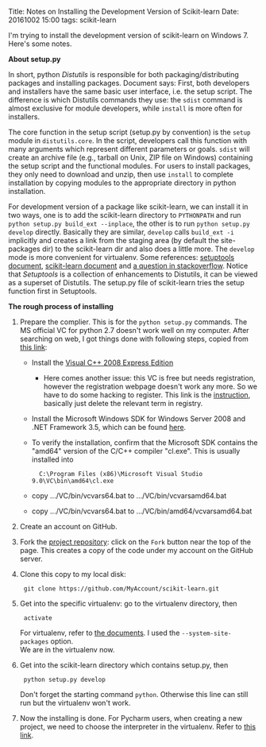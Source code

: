 Title: Notes on Installing the Development Version of Scikit-learn
Date: 20161002 15:00
tags: scikit-learn

I'm trying to install the development version of scikit-learn on Windows 7. Here's some notes. 

**About setup.py**

In short, python _Distutils_ is responsible for both packaging/distributing packages and installing packages. Document says: First, both developers and installers have the same basic user interface, i.e. the setup script. The difference is which Distutils commands they use: the `sdist` command is almost exclusive for module developers, while `install` is more often for installers. 

The core function in the setup script (setup.py by convention) is the `setup` module in `distutils.core`. In the script, developers call this function with many arguments which represent different parameters or goals. `sdist` will create an archive file (e.g., tarball on Unix, ZIP file on Windows) containing the setup script and the functional modules. For users to install packages, they only need to download and unzip, then use `install` to complete installation by copying modules to the appropriate directory in python installation. 

For development version of a package like scikit-learn, we can install it in two ways, one is to add the scikit-learn directory to `PYTHONPATH` and run `python setup.py build_ext --inplace`, the other is to run `python setup.py develop` directly. Basically they are similar, `develop` calls `build_ext -i` implicitly and creates a link from the staging area (by default the site-packages dir) to the scikit-learn dir and also does a little more. The `develop` mode is more convenient for virtualenv. Some references: [setuptools document](https://pythonhosted.org/setuptools/setuptools.html#develop-deploy-the-project-source-in-development-mode), [scikit-learn document](http://scikit-learn.org/stable/developers/contributing.html#retrieving-the-latest-code) and [a question in stackoverflow](http://stackoverflow.com/questions/34408734/whats-the-advantage-of-building-extensions-inplace-when-installing-scikit-learn/34415373). Notice that _Setuptools_ is a collection of enhancements to Distutils, it can be viewed as a superset of Distutils. The setup.py file of scikit-learn tries the setup function first in Setuptools. 

**The rough process of installing**

1. Prepare the complier. This is for the `python setup.py` commands. The MS official VC for python 2.7 doesn't work well on my computer. After searching on web, I got things done with following steps, copied from [this link](http://stackoverflow.com/questions/13596407/errors-while-building-installing-c-module-for-python-2-7/19915585#19915585):  

    * Install the [Visual C++ 2008 Express Edition](https://go.microsoft.com/?linkid=7729279)
		* Here comes another issue: this VC is free but needs registration, however the registration webpage doesn't work any more. So we have to do some hacking to register. This link is the [instruction](http://stackoverflow.com/questions/4422745/how-do-i-get-the-serial-key-for-visual-studio-express/30540370#30540370), basically just delete the relevant term in registry. 
	* Install the Microsoft Windows SDK for Windows Server 2008 and .NET Framework 3.5, which can be found [here](https://www.microsoft.com/en-us/download/details.aspx?id=24826). 
	* To verify the installation, confirm that the Microsoft SDK contains the "amd64" version of the C/C++ compiler "cl.exe". This is usually installed into 
	
			C:\Program Files (x86)\Microsoft Visual Studio 9.0\VC\bin\amd64\cl.exe
	
	* copy .../VC/bin/vcvars64.bat to .../VC/bin/vcvarsamd64.bat  
	* copy .../VC/bin/vcvars64.bat to .../VC/bin/amd64/vcvarsamd64.bat

1. Create an account on GitHub.

1. Fork the [project repository](http://github.com/scikit-learn/scikit-learn): click on the `Fork` button near the top of the page. This creates a copy of the code under my account on the GitHub server.

1. Clone this copy to my local disk:

		git clone https://github.com/MyAccount/scikit-learn.git
	
1. Get into the specific virtualenv: go to the virtualenv directory, then

		activate
	For virtualenv, refer to [the documents](https://virtualenv.readthedocs.org/en/latest/userguide.html). I used the `--system-site-packages` option.  
	We are in the virtualenv now.
	
1. Get into the scikit-learn directory which contains setup.py, then

		python setup.py develop
	Don't forget the starting command `python`. Otherwise this line can still run but the virtualenv won't work. 

1. Now the installing is done. For Pycharm users, when creating a new project, we need to choose the interpreter in the virtualenv. Refer to [this link](https://www.jetbrains.com/pycharm/help/adding-existing-virtual-environment.html).




